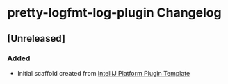 <!-- Keep a Changelog guide -> https://keepachangelog.com -->

# pretty-logfmt-log-plugin Changelog

## [Unreleased]
### Added
- Initial scaffold created from [IntelliJ Platform Plugin Template](https://github.com/JetBrains/intellij-platform-plugin-template)
